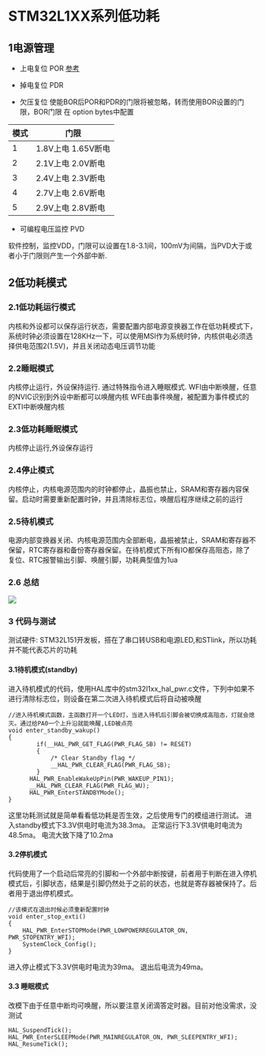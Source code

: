 # STM32L1XX系列低功耗

## 1电源管理
* 上电复位 POR   [参考](http://www.go-gddq.com/html/FuWeiDianLu/2015-07/1358022.htm)

* 掉电复位 PDR

* 欠压复位 
使能BOR后POR和PDR的门限将被忽略，转而使用BOR设置的门限，BOR门限 在 option bytes中配置

|模式|门限|
|---|---|
|1|1.8V上电  1.65V断电|
|2|2.1V上电  2.0V断电|
|3|2.4V上电  2.3V断电|
|4|2.7V上电  2.6V断电|
|5|2.9V上电  2.8V断电|

* 可编程电压监控 PVD

软件控制，监控VDD，门限可以设置在1.8-3.1间，100mV为间隔，当PVD大于或者小于门限则产生一个外部中断.

## 2低功耗模式
### 2.1低功耗运行模式

内核和外设都可以保存运行状态，需要配置内部电源变换器工作在低功耗模式下，系统时钟必须设置在128KHz一下，可以使用MSI作为系统时钟，内核供电必须选择供电范围2(1.5V)，并且关闭动态电压调节功能

### 2.2睡眠模式
内核停止运行，外设保持运行.
通过特殊指令进入睡眠模式.
WFI由中断唤醒，任意的NVIC识别到外设中断都可以唤醒内核
WFE由事件唤醒，被配置为事件模式的EXTI中断唤醒内核

### 2.3低功耗睡眠模式
内核停止运行,外设保存运行

### 2.4停止模式
内核停止，内核电源范围内的时钟都停止，晶振也禁止，SRAM和寄存器内容保留。启动时需要重新配置时钟，并且清除标志位，唤醒后程序继续之前的运行

### 2.5待机模式
电源内部变换器关闭、内核电源范围内全部断电，晶振被禁止，SRAM和寄存器不保留，RTC寄存器和备份寄存器保留。在待机模式下所有IO都保存高阻态，除了复位、RTC报警输出引脚、唤醒引脚，功耗典型值为1ua

### 2.6 总结
![](https://s2.ax1x.com/2019/03/15/AEtViR.png)


### 3 代码与测试
测试硬件: STM32L151开发板，搭在了串口转USB和电源LED,和STlink，所以功耗并不能代表芯片的功耗
#### 3.1待机模式(standby)
进入待机模式的代码，使用HAL库中的stm32l1xx_hal_pwr.c文件，下列中如果不进行清除标志位，则设备在第二次进入待机模式后将自动被唤醒
```
//进入待机模式函数，主函数打开一个LED灯，当进入待机后引脚会被切换成高阻态，灯就会熄灭。通过给PA0一个上升沿就能唤醒,LED被点亮
void enter_standby_wakup()
{
		if(__HAL_PWR_GET_FLAG(PWR_FLAG_SB) != RESET)
		{
			/* Clear Standby flag */
			__HAL_PWR_CLEAR_FLAG(PWR_FLAG_SB); 
		}
	  HAL_PWR_EnableWakeUpPin(PWR_WAKEUP_PIN1);
	  __HAL_PWR_CLEAR_FLAG(PWR_FLAG_WU);
	  HAL_PWR_EnterSTANDBYMode();
}
```
这里功耗测试就是简单看看低功耗是否生效，之后使用专门的模组进行测试。
进入standby模式下3.3V供电时电流为38.3ma。
正常运行下3.3V供电时电流为48.5ma。
电流大致下降了10.2ma

#### 3.2停机模式
代码使用了一个启动后常亮的引脚和一个外部中断按键，前者用于判断在进入停机模式后，引脚状态，结果是引脚仍然处于之前的状态，也就是寄存器被保持了。后者用于退出停机模式。
```
//该模式在退出时候必须重新配置时钟
void enter_stop_exti()
{
	HAL_PWR_EnterSTOPMode(PWR_LOWPOWERREGULATOR_ON, PWR_STOPENTRY_WFI);
    SystemClock_Config();
}
```
进入停止模式下3.3V供电时电流为39ma。
退出后电流为49ma。

#### 3.3 睡眠模式
改模下由于任意中断均可唤醒，所以要注意关闭滴答定时器。目前对他没需求，没测试
```
HAL_SuspendTick();
HAL_PWR_EnterSLEEPMode(PWR_MAINREGULATOR_ON, PWR_SLEEPENTRY_WFI);
HAL_ResumeTick();
```